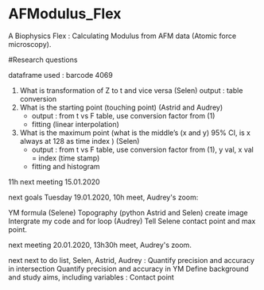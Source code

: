 # AFModulus_Flex
A Biophysics Flex : Calculating Modulus from AFM data (Atomic force microscopy). 


#Research questions

dataframe used : barcode 4069

1. What is transformation of Z to t and vice versa (Selen)
output : table conversion 
2. What is the starting point (touching point) (Astrid and Audrey)
	- output : from t vs F table, use conversion factor from (1)
	- fitting (linear interpolation) 
3. What is the maximum point (what is the middle’s (x and y) 95% CI, is x always at 128 as time index ) (Selen)
	- output : from t vs F table, use conversion factor from (1), y val, x val = index (time stamp)
	- fitting and histogram

11h next meeting 15.01.2020


next goals Tuesday 19.01.2020, 10h meet, Audrey's zoom:

YM formula (Selene)
Topography (python Astrid and Selen) create image
Intergrate my code and for loop (Audrey) 
Tell Selene contact point and max point. 

next meeting 20.01.2020, 13h30h meet, Audrey's zoom.

next next to do list, Selen, Astrid, Audrey :
Quantify precision and accuracy in intersection
Quantify precision and accuracy in YM
Define background and study aims, including variables :
Contact point 
